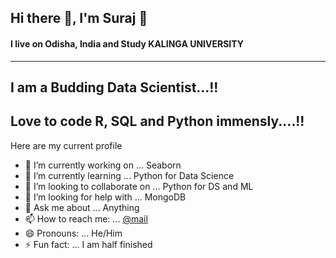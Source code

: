## Hi there 👋, I'm Suraj 🤵
#### I live on Odisha, India and Study <b>KALINGA UNIVERSITY</B>
-------------------------------------------------------------------------------------------------------
## I am a Budding Data Scientist...!!
## Love to code R, SQL and Python immensly....!!

Here are my current profile

- 🔭 I’m currently working on ... Seaborn 
- 🌱 I’m currently learning ... Python for Data Science 
- 👯 I’m looking to collaborate on ... Python for DS and ML
- 🤔 I’m looking for help with ... MongoDB
- 💬 Ask me about ... Anything
- 📫 How to reach me: ... [@mail](mr.surajviswakarma@gmail.com)
- 😄 Pronouns: ... He/Him
- ⚡ Fun fact: ... I am half finished


